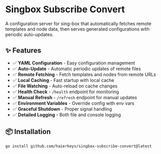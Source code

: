 # Singbox Subscribe Convert

A configuration server for sing-box that automatically fetches remote templates and node data, then serves generated configurations with periodic auto-updates.

## ✨ Features

- ✅ **YAML Configuration** - Easy configuration management
- ✅ **Auto-Update** - Automatic periodic updates of remote files
- ✅ **Remote Fetching** - Fetch templates and nodes from remote URLs
- ✅ **Local Caching** - Fast startup with local cache
- ✅ **File Watching** - Auto-reload on cache changes
- ✅ **Health Check** - `/health` endpoint for monitoring
- ✅ **Manual Refresh** - `/refresh` endpoint for manual updates
- ✅ **Environment Variables** - Override config with env vars
- ✅ **Graceful Shutdown** - Proper signal handling
- ✅ **Detailed Logging** - Both file and console logging

## 📦 Installation

```bash
go install github.com/haierkeys/singbox-subscribe-convert@latest
